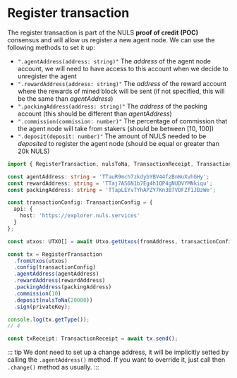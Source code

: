 # Register transaction

The register transaction is part of the NULS __proof of credit (POC)__ consensus and will allow us register a new agent node. We can use the following methods to set it up:

- `".agentAddress(address: string)"` The _address_ of the agent node account, we will need to have access to this account when we decide to unregister the agent 
- `".rewardAddress(address: string)"` The _address_ of the reward account where the rewards of mined block will be sent (if not specified, this will be the same than _agentAddress_)
- `".packingAddress(address: string)"` The _address_ of the packing account (this should be different than _agentAddress_)
- `".commission(commission: number)"` The percentage of commission that the agent node will take from stakers (should be between [10, 100])
- `".deposit(deposit: number)"` The amount of NULS needed to be _deposited_ to register the agent node (should be equal or greater than 20k NULS)

```typescript
import { RegisterTransaction, nulsToNa, TransactionReceipt, TransactionConfig, Utxo, UTXO } from 'nuls-js';

const agentAddress: string = 'TTauR9mch7zkdybYBV44fzBnWuXvhGHy';
const rewardAddress: string = 'TTaj7AS6N1b7Eg4h1QP4gNUDVYMNkiqu';
const packingAddress: string = 'TTapLEYvTYhAPZY7Kn3B7VDFZf1JBzWe';

const transactionConfig: TransactionConfig = {
  api: {
    host: 'https://explorer.nuls.services'
  }
};

const utxos: UTXO[] = await Utxo.getUtxos(fromAddress, transactionConfig.api);

const tx = RegisterTransaction
  .fromUtxos(utxos)
  .config(transactionConfig)
  .agentAddress(agentAddress)
  .rewardAddress(rewardAddress)
  .packingAddress(packingAddress)
  .commission(10)
  .deposit(nulsToNa(20000))
  .sign(privateKey);

console.log(tx.getType());
// 4

const txReceipt: TransactionReceipt = await tx.send();
```

::: tip
We dont need to set up a change address, it will be implicitly setted by calling the `.agentAddress()` method.
If you want to override it, just call then `.change()` method as usually.
:::